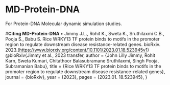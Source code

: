 # MD-Protein-DNA
For Protein-DNA Molecular dynamic simulation studies. 

#**Citing MD-Protein-DNA**
•	Jimmy J.L., Rohit K., Sweta K., Sruthilaxmi C.B., Pooja S., Babu S. Rice WRKY13 TF protein binds to motifs in the promoter region to regulate downstream disease resistance-related genes.  bioRxiv. 2023.(https://www.biorxiv.org/content/10.1101/2023.01.18.523945v1)
@bioRxiv{Jimmy et al., 2023 transfer,
  author    = {John Lilly Jimmy, Rohit Karn, Sweta Kumari, Chitathoor Balasubramane Sruthilaxmi, Singh Pooja, Subramanian Babu},
  title     = {Rice WRKY13 TF protein binds to motifs in the promoter region to regulate downstream disease resistance-related genes},
  journal  = {bioRxiv},
  year      = {2023},
  pages     = {2023.01. 18.523945},
}
